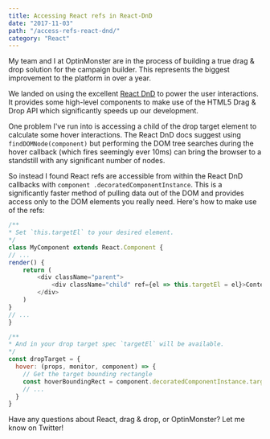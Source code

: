```yaml
---
title: Accessing React refs in React-DnD
date: "2017-11-03"
path: "/access-refs-react-dnd/"
category: "React"
---
```


My team and I at OptinMonster are in the process of building a true drag & drop solution for the campaign builder. 
This represents the biggest improvement to the platform in over a year.

We landed on using the excellent [React DnD](http://react-dnd.github.io/react-dnd/) to power the user 
interactions. It provides some high-level components to make use of the HTML5 Drag & Drop API which significantly 
speeds up our development.

One problem I've run into is accessing a child of the drop target element to calculate some hover interactions. The 
React DnD docs suggest using `findDOMNode(component)` but performing the DOM tree searches during the hover callback 
(which fires seemingly ever 10ms) can bring the browser to a standstill with any significant number of nodes.

So instead I found React refs are accessible from within the React DnD callbacks with `component
.decoratedComponentInstance`. This is a significantly faster method of pulling data out of the DOM and provides 
access only to the DOM elements you really need. Here's how to make use of the refs:

```javascript
/**
* Set `this.targetEl` to your desired element.
*/
class MyComponent extends React.Component {
// ...
render() {
    return (
        <div className="parent">
            <div className="child" ref={el => this.targetEl = el}>Content Here</div>
        </div>
    )
}
// ...
}

/**
* And in your drop target spec `targetEl` will be available.
*/
const dropTarget = {
  hover: (props, monitor, component) => {
    // Get the target bounding rectangle
    const hoverBoundingRect = component.decoratedComponentInstance.targetEl.getBoundingClientRect();
    // ... 
  }
}
```

Have any questions about React, drag & drop, or OptinMonster? Let me know on Twitter!